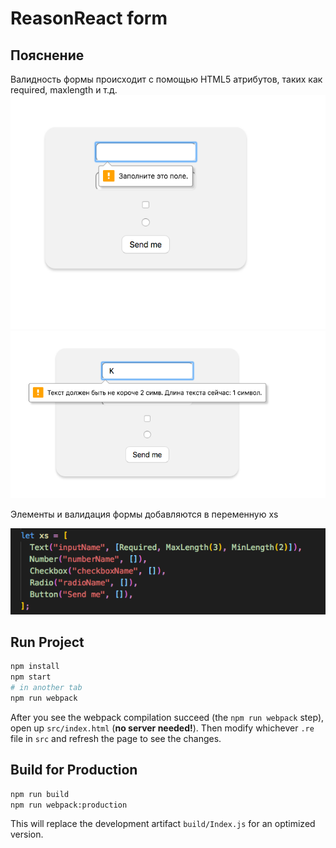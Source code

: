 # ReasonReact form

## Пояснение

Валидность формы происходит с помощью HTML5 атрибутов, таких как required, maxlength и т.д.
![Validation1](readme/val1.png)
![Validation2](readme/val2.png)

Элементы и валидация формы добавляются в переменную xs

![Xs](readme/xs.png)

## Run Project

```sh
npm install
npm start
# in another tab
npm run webpack
```

After you see the webpack compilation succeed (the `npm run webpack` step), open up `src/index.html` (**no server needed!**). Then modify whichever `.re` file in `src` and refresh the page to see the changes.


## Build for Production

```sh
npm run build
npm run webpack:production
```

This will replace the development artifact `build/Index.js` for an optimized version.

